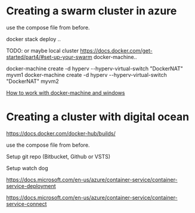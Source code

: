 # Creating a swarm cluster in azure

use the compose file from before.

docker stack deploy ..

TODO: or maybe local cluster
https://docs.docker.com/get-started/part4/#set-up-your-swarm
docker-machine..

docker-machine create -d hyperv --hyperv-virtual-switch "DockerNAT" myvm1
docker-machine create -d hyperv --hyperv-virtual-switch "DockerNAT" myvm2

[How to work with docker-machine and windows](https://rominirani.com/docker-machine-windows-10-hyper-v-troubleshooting-tips-367c1ea73c24)
# Creating a cluster with digital ocean

https://docs.docker.com/docker-hub/builds/

use the compose file from before.

Setup git repo (Bitbucket, Github or VSTS)

Setup watch dog

https://docs.microsoft.com/en-us/azure/container-service/container-service-deployment

https://docs.microsoft.com/en-us/azure/container-service/container-service-connect